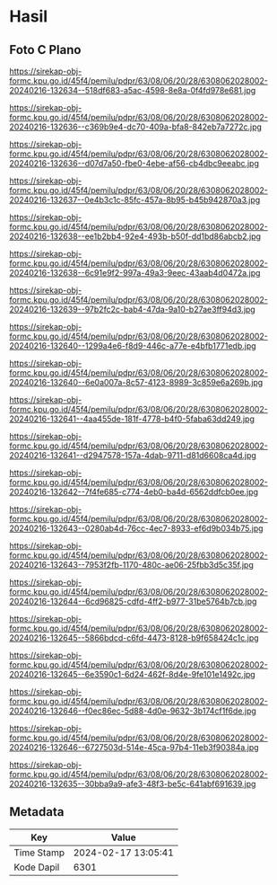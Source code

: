 # Hasil

## Foto C Plano

https://sirekap-obj-formc.kpu.go.id/45f4/pemilu/pdpr/63/08/06/20/28/6308062028002-20240216-132634--518df683-a5ac-4598-8e8a-0f4fd978e681.jpg

https://sirekap-obj-formc.kpu.go.id/45f4/pemilu/pdpr/63/08/06/20/28/6308062028002-20240216-132636--c369b9e4-dc70-409a-bfa8-842eb7a7272c.jpg

https://sirekap-obj-formc.kpu.go.id/45f4/pemilu/pdpr/63/08/06/20/28/6308062028002-20240216-132636--d07d7a50-fbe0-4ebe-af56-cb4dbc9eeabc.jpg

https://sirekap-obj-formc.kpu.go.id/45f4/pemilu/pdpr/63/08/06/20/28/6308062028002-20240216-132637--0e4b3c1c-85fc-457a-8b95-b45b942870a3.jpg

https://sirekap-obj-formc.kpu.go.id/45f4/pemilu/pdpr/63/08/06/20/28/6308062028002-20240216-132638--ee1b2bb4-92e4-493b-b50f-dd1bd86abcb2.jpg

https://sirekap-obj-formc.kpu.go.id/45f4/pemilu/pdpr/63/08/06/20/28/6308062028002-20240216-132638--6c91e9f2-997a-49a3-9eec-43aab4d0472a.jpg

https://sirekap-obj-formc.kpu.go.id/45f4/pemilu/pdpr/63/08/06/20/28/6308062028002-20240216-132639--97b2fc2c-bab4-47da-9a10-b27ae3ff94d3.jpg

https://sirekap-obj-formc.kpu.go.id/45f4/pemilu/pdpr/63/08/06/20/28/6308062028002-20240216-132640--1299a4e6-f8d9-446c-a77e-e4bfb1771edb.jpg

https://sirekap-obj-formc.kpu.go.id/45f4/pemilu/pdpr/63/08/06/20/28/6308062028002-20240216-132640--6e0a007a-8c57-4123-8989-3c859e6a269b.jpg

https://sirekap-obj-formc.kpu.go.id/45f4/pemilu/pdpr/63/08/06/20/28/6308062028002-20240216-132641--4aa455de-181f-4778-b4f0-5faba63dd249.jpg

https://sirekap-obj-formc.kpu.go.id/45f4/pemilu/pdpr/63/08/06/20/28/6308062028002-20240216-132641--d2947578-157a-4dab-9711-d81d6608ca4d.jpg

https://sirekap-obj-formc.kpu.go.id/45f4/pemilu/pdpr/63/08/06/20/28/6308062028002-20240216-132642--7f4fe685-c774-4eb0-ba4d-6562ddfcb0ee.jpg

https://sirekap-obj-formc.kpu.go.id/45f4/pemilu/pdpr/63/08/06/20/28/6308062028002-20240216-132643--0280ab4d-76cc-4ec7-8933-ef6d9b034b75.jpg

https://sirekap-obj-formc.kpu.go.id/45f4/pemilu/pdpr/63/08/06/20/28/6308062028002-20240216-132643--7953f2fb-1170-480c-ae06-25fbb3d5c35f.jpg

https://sirekap-obj-formc.kpu.go.id/45f4/pemilu/pdpr/63/08/06/20/28/6308062028002-20240216-132644--6cd96825-cdfd-4ff2-b977-31be5764b7cb.jpg

https://sirekap-obj-formc.kpu.go.id/45f4/pemilu/pdpr/63/08/06/20/28/6308062028002-20240216-132645--5866bdcd-c6fd-4473-8128-b9f658424c1c.jpg

https://sirekap-obj-formc.kpu.go.id/45f4/pemilu/pdpr/63/08/06/20/28/6308062028002-20240216-132645--6e3590c1-6d24-462f-8d4e-9fe101e1492c.jpg

https://sirekap-obj-formc.kpu.go.id/45f4/pemilu/pdpr/63/08/06/20/28/6308062028002-20240216-132646--f0ec86ec-5d88-4d0e-9632-3b174cf1f6de.jpg

https://sirekap-obj-formc.kpu.go.id/45f4/pemilu/pdpr/63/08/06/20/28/6308062028002-20240216-132646--6727503d-514e-45ca-97b4-11eb3f90384a.jpg

https://sirekap-obj-formc.kpu.go.id/45f4/pemilu/pdpr/63/08/06/20/28/6308062028002-20240216-132635--30bba9a9-afe3-48f3-be5c-641abf691639.jpg


## Metadata

| Key        | Value               |
| ---------- | ------------------- |
| Time Stamp | 2024-02-17 13:05:41 |
| Kode Dapil | 6301                |




